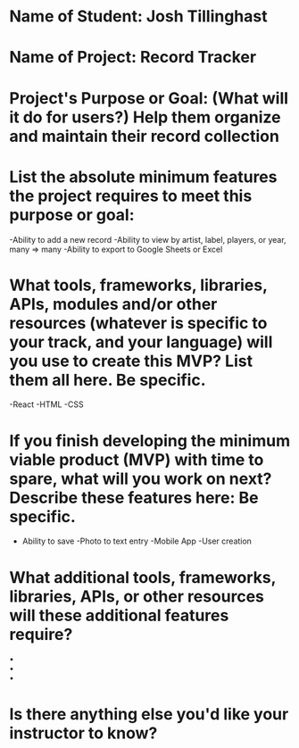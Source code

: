 # Name of Student: Josh Tillinghast
# Name of Project: Record Tracker
# Project's Purpose or Goal: (What will it do for users?) Help them organize and maintain their record collection
# List the absolute minimum features the project requires to meet this purpose or goal:
-Ability to add a new record
-Ability to view by artist, label, players, or year, many => many
-Ability to export to Google Sheets or Excel
# What tools, frameworks, libraries, APIs, modules and/or other resources (whatever is specific to your track, and your language) will you use to create this MVP? List them all here. Be specific.
-React
-HTML
-CSS
# If you finish developing the minimum viable product (MVP) with time to spare, what will you work on next? Describe these features here: Be specific.
- Ability to save
-Photo to text entry
-Mobile App
-User creation
# What additional tools, frameworks, libraries, APIs, or other resources will these additional features require?
•	
•	
•	
# Is there anything else you'd like your instructor to know?

